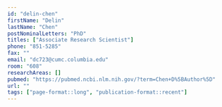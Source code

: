 ```yaml
---
id: "delin-chen"
firstName: "Delin"
lastName: "Chen"
postNominalLetters: "PhD"
titles: ["Associate Research Scientist"]
phone: "851-5285"
fax: ""
email: "dc723@cumc.columbia.edu"
room: "608"
researchAreas: []
pubmed: "https://pubmed.ncbi.nlm.nih.gov/?term=Chen+D%5BAuthor%5D"
url: ""
tags: ["page-format::long", "publication-format::recent"]
---
```

